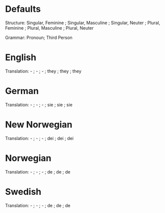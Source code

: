 Defaults
========

Structure: Singular, Feminine ; Singular, Masculine ; Singular, Neuter ;
           Plural, Feminine   ; Plural, Masculine   ; Plural, Neuter

Grammar: Pronoun; Third Person


English
=======

Translation: -    ; -    ; -    ;
             they ; they ; they



German
======

Translation: -   ; -   ; -   ;
             sie ; sie ; sie



New Norwegian
=============

Translation: -   ; -   ; -   ;
             dei ; dei ; dei



Norwegian
=========

Translation: -  ; -  ; -  ;
             de ; de ; de



Swedish
=======

Translation: -  ; -  ; -  ;
             de ; de ; de
